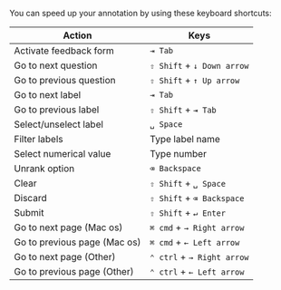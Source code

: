 You can speed up your annotation by using these keyboard shortcuts:

| Action                       | Keys                       |
| ---------------------------- | -------------------------- |
| Activate feedback form       | `⇥ Tab`                    |
| Go to next question          | `⇧ Shift` + `↓ Down arrow` |
| Go to previous question      | `⇧ Shift` + `↑ Up arrow`   |
| Go to next label             | `⇥ Tab`                    |
| Go to previous label         | `⇧ Shift` + `⇥ Tab`        |
| Select/unselect label        | `␣ Space`                  |
| Filter labels                | Type label name            |
| Select numerical value       | Type number                |
| Unrank option                | `⌫ Backspace`              |
| Clear                        | `⇧ Shift` + `␣ Space`      |
| Discard                      | `⇧ Shift` + `⌫ Backspace`  |
| Submit                       | `⇧ Shift` + `↵ Enter`      |
| Go to next page (Mac os)     | `⌘ cmd` + `→ Right arrow`  |
| Go to previous page (Mac os) | `⌘ cmd` + `← Left arrow`   |
| Go to next page (Other)      | `⌃ ctrl` + `→ Right arrow` |
| Go to previous page (Other)  | `⌃ ctrl` + `← Left arrow`  |

